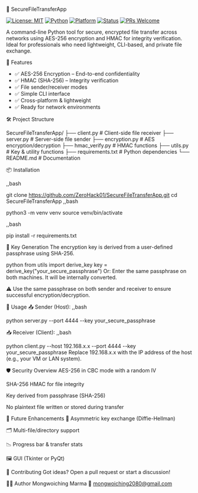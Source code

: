 🔐 SecureFileTransferApp

[![License: MIT](https://img.shields.io/badge/License-MIT-blue)](https://opensource.org/licenses/MIT)
[![Python](https://img.shields.io/badge/Python-3.8%2B-blue)](https://www.python.org/)
[![Platform](https://img.shields.io/badge/Platform-Cross--Platform-brightgreen)](https://github.com/ZeroHack01/SecureFileTransferApp)
[![Status](https://img.shields.io/badge/Project-Stable-success)](https://github.com/ZeroHack01/SecureFileTransferApp)
[![PRs Welcome](https://img.shields.io/badge/PRs-Welcome-orange)](https://github.com/ZeroHack01/SecureFileTransferApp/pulls)


A command-line Python tool for secure, encrypted file transfer across networks using AES-256 encryption and HMAC for integrity verification.  
Ideal for professionals who need lightweight, CLI-based, and private file exchange.


 🚀 Features

- ✅ AES-256 Encryption – End-to-end confidentiality  
- ✅ HMAC (SHA-256) – Integrity verification  
- ✅ File sender/receiver modes  
- ✅ Simple CLI interface  
- ✅ Cross-platform & lightweight  
- ✅ Ready for network environments  


🛠️ Project Structure

SecureFileTransferApp/
├── client.py # Client-side file receiver
├── server.py # Server-side file sender
├── encryption.py # AES encryption/decryption
├── hmac_verify.py # HMAC functions
├── utils.py # Key & utility functions
├── requirements.txt # Python dependencies
└── README.md # Documentation



📦 Installation

,,bash

git clone https://github.com/ZeroHack01/SecureFileTransferApp.git
cd SecureFileTransferApp
,,bash

python3 -m venv venv
source venv/bin/activate

,,bash

pip install -r requirements.txt

🔑 Key Generation
The encryption key is derived from a user-defined passphrase using SHA-256.

python
from utils import derive_key
key = derive_key("your_secure_passphrase")
Or: Enter the same passphrase on both machines. It will be internally converted.

⚠️ Use the same passphrase on both sender and receiver to ensure successful encryption/decryption.

📡 Usage
📤 Sender (Host):
,,bash

python server.py --port 4444 --key your_secure_passphrase

📥 Receiver (Client):
,,bash

python client.py --host 192.168.x.x --port 4444 --key your_secure_passphrase
Replace 192.168.x.x with the IP address of the host (e.g., your VM or LAN system).

🛡️ Security Overview
AES-256 in CBC mode with a random IV

SHA-256 HMAC for file integrity

Key derived from passphrase (SHA-256)

No plaintext file written or stored during transfer

🧠 Future Enhancements
🔄 Asymmetric key exchange (Diffie-Hellman)

🗂️ Multi-file/directory support

📉 Progress bar & transfer stats

🖼️ GUI (Tkinter or PyQt)

🤝 Contributing
Got ideas? Open a pull request or start a discussion!

👨‍💻 Author
Mongwoiching Marma
📧 mongwoiching2080@gmail.com

